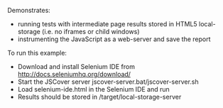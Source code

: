Demonstrates:
 - running tests with intermediate page results stored in HTML5 local-storage (i.e. no iframes or child windows)
 - instrumenting the JavaScript as a web-server and save the report

To run this example:
 - Download and install Selenium IDE from http://docs.seleniumhq.org/download/
 - Start the JSCover server jscover-server.bat/jscover-server.sh
 - Load selenium-ide.html in the Selenium IDE and run
 - Results should be stored in <JSCover-root>/target/local-storage-server